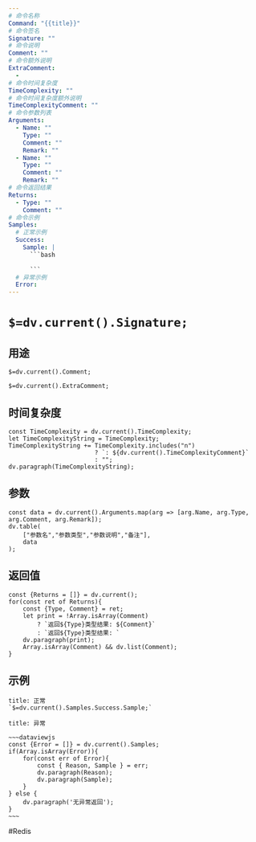 ```yaml
---
# 命令名称
Command: "{{title}}"
# 命令签名
Signature: ""
# 命令说明
Comment: ""
# 命令额外说明
ExtraComment:
  - 
# 命令时间复杂度
TimeComplexity: ""
# 命令时间复杂度额外说明
TimeComplexityComment: ""
# 命令参数列表
Arguments:
  - Name: ""
    Type: ""
    Comment: ""
    Remark: ""
  - Name: ""
    Type: ""
    Comment: ""
    Remark: ""
# 命令返回结果
Returns:
  - Type: ""
    Comment: ""
# 命令示例
Samples:
  # 正常示例
  Success:
    Sample: |
      ```bash
      
      ```
  # 异常示例
  Error:
---
```


# `$=dv.current().Signature;`

## 用途
`$=dv.current().Comment;`

`$=dv.current().ExtraComment;`

## 时间复杂度
```dataviewjs
const TimeComplexity = dv.current().TimeComplexity;
let TimeComplexityString = TimeComplexity;
TimeComplexityString += TimeComplexity.includes("n") 
						? `: ${dv.current().TimeComplexityComment}`
						: "";
dv.paragraph(TimeComplexityString);
```

## 参数
```dataviewjs
const data = dv.current().Arguments.map(arg => [arg.Name, arg.Type, arg.Comment, arg.Remark]);
dv.table(
	["参数名","参数类型","参数说明","备注"],
	data
);
```

## 返回值
```dataviewjs
const {Returns = []} = dv.current();
for(const ret of Returns){
	const {Type, Comment} = ret;
	let print = !Array.isArray(Comment) 
		? `返回${Type}类型结果: ${Comment}`
		: `返回${Type}类型结果: `
	dv.paragraph(print);
	Array.isArray(Comment) && dv.list(Comment);
}
```

## 示例
```ad-success
title: 正常
`$=dv.current().Samples.Success.Sample;`
```

```ad-danger
title: 异常

~~~dataviewjs
const {Error = []} = dv.current().Samples;
if(Array.isArray(Error)){
	for(const err of Error){
		const { Reason, Sample } = err;
		dv.paragraph(Reason);
		dv.paragraph(Sample);
	}
} else {
	dv.paragraph('无异常返回');
}
~~~

```

#Redis 